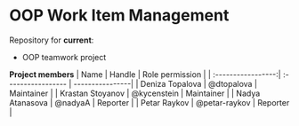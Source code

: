 # OOP Work Item Management


Repository for **current**:
* OOP teamwork project


**Project members**
| Name               | Handle		 	  | Role permission |
| :-----------------:| :----------------- | ----------------|
| Deniza Topalova    | @dtopalova         | Maintainer      |
| Krastan Stoyanov   | @kycenstein	 	  | Maintainer	    |
| Nadya Atanasova    | @nadyaA		 	  | Reporter	    |
| Petar Raykov	     | @petar-raykov      | Reporter	    |

